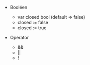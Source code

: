 - Booléen
    - var closed bool (default => false)
    - closed := false
    - closed := true

- Operator
    - &&
    - ||
    - !